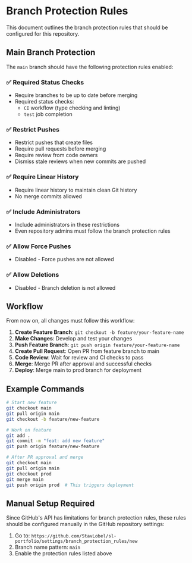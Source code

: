 # Branch Protection Rules

This document outlines the branch protection rules that should be configured for this repository.

## Main Branch Protection

The `main` branch should have the following protection rules enabled:

### ✅ **Required Status Checks**
- Require branches to be up to date before merging
- Required status checks:
  - `CI` workflow (type checking and linting)
  - `test` job completion

### ✅ **Restrict Pushes**
- Restrict pushes that create files 
- Require pull requests before merging
- Require review from code owners
- Dismiss stale reviews when new commits are pushed

### ✅ **Require Linear History**
- Require linear history to maintain clean Git history
- No merge commits allowed

### ✅ **Include Administrators**
- Include administrators in these restrictions
- Even repository admins must follow the branch protection rules

### ✅ **Allow Force Pushes**
- Disabled - Force pushes are not allowed

### ✅ **Allow Deletions**
- Disabled - Branch deletion is not allowed

## Workflow

From now on, all changes must follow this workflow:

1. **Create Feature Branch**: `git checkout -b feature/your-feature-name`
2. **Make Changes**: Develop and test your changes
3. **Push Feature Branch**: `git push origin feature/your-feature-name`
4. **Create Pull Request**: Open PR from feature branch to main
5. **Code Review**: Wait for review and CI checks to pass
6. **Merge**: Merge PR after approval and successful checks
7. **Deploy**: Merge main to prod branch for deployment

## Example Commands

```bash
# Start new feature
git checkout main
git pull origin main
git checkout -b feature/new-feature

# Work on feature
git add .
git commit -m "feat: add new feature"
git push origin feature/new-feature

# After PR approval and merge
git checkout main
git pull origin main
git checkout prod
git merge main
git push origin prod  # This triggers deployment
```

## Manual Setup Required

Since GitHub's API has limitations for branch protection rules, these rules should be configured manually in the GitHub repository settings:

1. Go to: `https://github.com/StavLobel/sl-portfolio/settings/branch_protection_rules/new`
2. Branch name pattern: `main`
3. Enable the protection rules listed above 